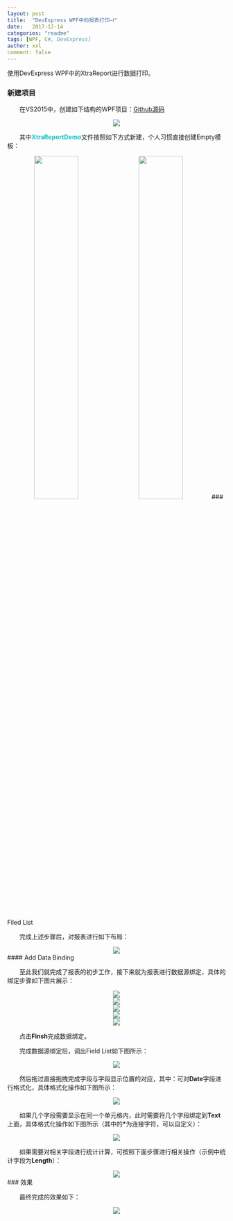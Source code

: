 ```yaml
---
layout: post
title:  "DevExpress WPF中的报表打印—Ⅰ"
date:   2017-12-14
categories: "readme"
tags: [WPF, C#, DevExpress]
author: xxl
comment: false
---
```

使用DevExpress WPF中的XtraReport进行数据打印。

### 新建项目
<p style="text-indent: 2em">在VS2015中，创建如下结构的WPF项目：<a href="https://github.com/xxlllq/Dev_Wpf_XtraReport" target="_blank">Github源码</a></p>
<div style="text-align:center"><img height="auto" src="/assets/images/post/2017/2017-12-14-dev_wpf_xtrareport/devwpfxtrareport.png"/></div>
<p style="text-indent: 2em">其中<span style="color:#16c2c2;font-weight:bold;">XtraReportDemo</span>文件按照如下方式新建，个人习惯直接创建Empty模板：</p>
<div style="text-align:center;display:inline">
<img width="45%" height="auto" src="/assets/images/post/2017/2017-12-14-dev_wpf_xtrareport/new_report_cs.png" style="margin-right:10px"/>
<img width="45%" height="auto" src="/assets/images/post/2017/2017-12-14-dev_wpf_xtrareport/new_xtrareport.png"/>
</div>
### Filed List
<p style="text-indent: 2em">完成上述步骤后，对报表进行如下布局：</p>
<div style="text-align:center"><img height="auto" src="/assets/images/post/2017/2017-12-14-dev_wpf_xtrareport/table.png"/></div>
#### Add Data Binding
<p style="text-indent: 2em">至此我们就完成了报表的初步工作，接下来就为报表进行数据源绑定，具体的绑定步骤如下图片展示：</p>
<div style="text-align:center"><img height="auto" src="/assets/images/post/2017/2017-12-14-dev_wpf_xtrareport/add_databinding.png"/></div>
<div style="text-align:center"><img height="auto" src="/assets/images/post/2017/2017-12-14-dev_wpf_xtrareport/data_souce_wizard.png"/></div>
<div style="text-align:center"><img height="auto" src="/assets/images/post/2017/2017-12-14-dev_wpf_xtrareport/select_viewmodel.png"/></div>
<div style="text-align:center"><img height="auto" src="/assets/images/post/2017/2017-12-14-dev_wpf_xtrareport/view_item_source.png"/></div>
<div style="text-align:center"><img height="auto" src="/assets/images/post/2017/2017-12-14-dev_wpf_xtrareport/retrieve_the.png"/></div>
<p style="text-indent: 2em">点击<strong>Finsh</strong>完成数据绑定。</p>
<p style="text-indent: 2em">完成数据源绑定后，调出Field List如下图所示：</p>
<div style="text-align:center"><img height="auto" src="/assets/images/post/2017/2017-12-14-dev_wpf_xtrareport/field_list.png"/></div>
<p style="text-indent: 2em">然后拖过直接拖拽完成字段与字段显示位置的对应，其中：可对<strong>Date</strong>字段进行格式化，具体格式化操作如下图所示：</p>
<div style="text-align:center"><img height="auto" src="/assets/images/post/2017/2017-12-14-dev_wpf_xtrareport/date_format.png"/></div>
<p style="text-indent: 2em">如果几个字段需要显示在同一个单元格内，此时需要将几个字段绑定到<strong>Text</strong>上面，具体格式化操作如下图所示（其中的<strong>*</strong>为连接字符，可以自定义）：</p>
<div style="text-align:center"><img height="auto" src="/assets/images/post/2017/2017-12-14-dev_wpf_xtrareport/binding_LWT.png"/></div>
<p style="text-indent: 2em">如果需要对相关字段进行统计计算，可按照下面步骤进行相关操作（示例中统计字段为<strong>Length</strong>）：</p>
<div style="text-align:center"><img height="auto" src="/assets/images/post/2017/2017-12-14-dev_wpf_xtrareport/sum_length.png"/></div>
### 效果
<p style="text-indent: 2em">最终完成的效果如下：</p>
<div style="text-align:center"><img height="auto" src="/assets/images/post/2017/2017-12-14-dev_wpf_xtrareport/print_result.png"/></div>